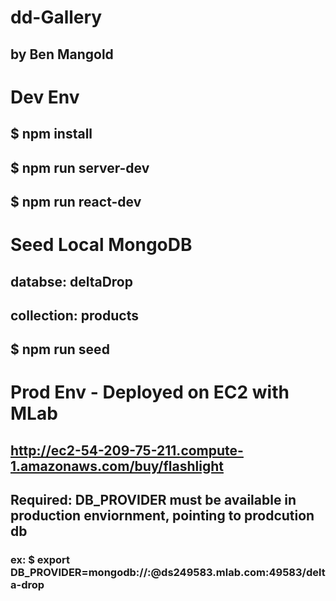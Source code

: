 # dd-Gallery
## by Ben Mangold

# Dev Env
## $ npm install
## $ npm run server-dev
## $ npm run react-dev

# Seed Local MongoDB
## databse: deltaDrop
## collection: products
## $ npm run seed

# Prod Env - Deployed on EC2 with MLab
## http://ec2-54-209-75-211.compute-1.amazonaws.com/buy/flashlight
## Required: DB_PROVIDER must be available in production enviornment, pointing to prodcution db
### ex: $ export DB_PROVIDER=mongodb://<un>:<pw>@ds249583.mlab.com:49583/delta-drop
